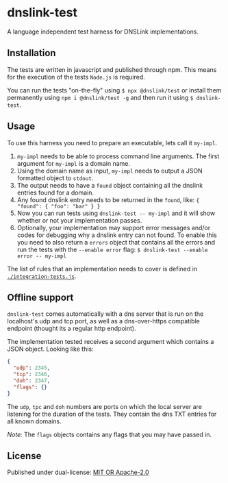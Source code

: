 # dnslink-test

A language independent test harness for DNSLink implementations.

## Installation

The tests are written in javascript and published through npm. This means
for the execution of the tests `Node.js` is required.

You can run the tests "on-the-fly" using `$ npx @dnslink/test` or install
them permanently using `npm i @dnslink/test -g` and then run it using `$ dnslink-test`.

## Usage

To use this harness you need to prepare an executable, lets call it `my-impl`.

1. `my-impl` needs to be able to process command line arguments. The first argument for `my-impl` is a domain name.
2. Using the domain name as input, `my-impl` needs to output a JSON formatted object to `stdout`.
3. The output needs to have a `found` object containing all the dnslink entries found for a domain.
4. Any found dnslink entry needs to be returned in the `found`, like: `{ "found": { "foo": "bar" } }`
5. Now you can run tests using `dnslink-test -- my-impl` and it will show whether or not your implementation passes.
6. Optionally, your implementation may support error messages and/or codes for debugging why a dnslink entry can not
   found. To enable this you need to also return a `errors` object that contains all the errors and run the tests with
   the `--enable error` flag: `$ dnslink-test --enable error -- my-impl`

The list of rules that an implementation needs to cover is defined in [`./integration-tests.js`](./integration-tests.js).

## Offline support

`dnslink-test` comes automatically with a dns server that is run on the localhost's udp and tcp port, as well as
a dns-over-https compatible endpoint (thought its a regular http endpoint).

The implementation tested receives a second argument which contains a JSON object. Looking like this:

```json
{
  "udp": 2345,
  "tcp": 2346,
  "doh": 2347,
  "flags": {}
}
```

The `udp`, `tpc` and `doh` numbers are ports on which the local server are listening for the duration of the
tests. They contain the dns TXT entries for all known domains.

_Note:_ The `flags` objects contains any flags that you may have passed in.

## License

Published under dual-license: [MIT OR Apache-2.0](./LICENSE)
